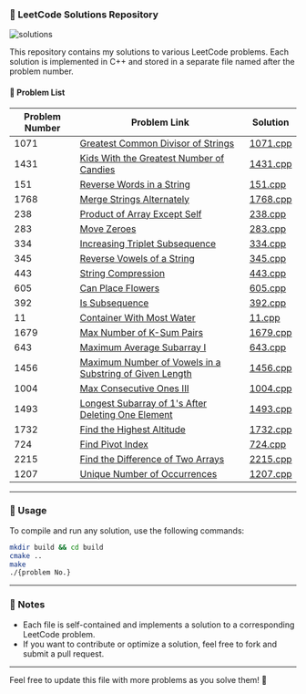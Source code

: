 ### 📌 LeetCode Solutions Repository

![solutions](https://img.shields.io/badge/Solutions-18-purple)

This repository contains my solutions to various LeetCode problems. Each solution is implemented in C++ and stored in a separate file named after the problem number.

#### 📝 Problem List

| Problem Number | Problem Link | Solution |
|---------------|-------------|----------|
| 1071 | [Greatest Common Divisor of Strings](https://leetcode.com/problems/greatest-common-divisor-of-strings/) | [1071.cpp](1071.cpp) |
| 1431 | [Kids With the Greatest Number of Candies](https://leetcode.com/problems/kids-with-the-greatest-number-of-candies/) | [1431.cpp](1431.cpp) |
| 151 | [Reverse Words in a String](https://leetcode.com/problems/reverse-words-in-a-string/) | [151.cpp](151.cpp) |
| 1768 | [Merge Strings Alternately](https://leetcode.com/problems/merge-strings-alternately/) | [1768.cpp](1768.cpp) |
| 238 | [Product of Array Except Self](https://leetcode.com/problems/product-of-array-except-self/) | [238.cpp](238.cpp) |
| 283 | [Move Zeroes](https://leetcode.com/problems/move-zeroes/) | [283.cpp](283.cpp) |
| 334 | [Increasing Triplet Subsequence](https://leetcode.com/problems/increasing-triplet-subsequence/) | [334.cpp](334.cpp) |
| 345 | [Reverse Vowels of a String](https://leetcode.com/problems/reverse-vowels-of-a-string/) | [345.cpp](345.cpp) |
| 443 | [String Compression](https://leetcode.com/problems/string-compression/) | [443.cpp](443.cpp) |
| 605 | [Can Place Flowers](https://leetcode.com/problems/can-place-flowers/) | [605.cpp](605.cpp) |
| 392 | [Is Subsequence](https://leetcode.com/problems/is-subsequence/) | [392.cpp](392.cpp) |
| 11 |  [Container With Most Water](https://leetcode.com/problems/container-with-most-water/) | [11.cpp](11.cpp) |
| 1679 |  [Max Number of K-Sum Pairs](https://leetcode.com/problems/max-number-of-k-sum-pairs) | [1679.cpp](1679.cpp) |
| 643 |  [Maximum Average Subarray I](https://leetcode.com/problems/maximum-average-subarray-i) | [643.cpp](643.cpp) |
| 1456 |  [Maximum Number of Vowels in a Substring of Given Length](https://leetcode.com/problems/maximum-number-of-vowels-in-a-substring-of-given-length/) | [1456.cpp](1456.cpp) |
| 1004 |  [Max Consecutive Ones III](https://leetcode.com/problems/max-consecutive-ones-iii/) | [1004.cpp](1004.cpp) |
| 1493 |  [Longest Subarray of 1's After Deleting One Element](https://leetcode.com/problems/longest-subarray-of-1s-after-deleting-one-element) | [1493.cpp](1493.cpp) |
| 1732 |  [Find the Highest Altitude](https://leetcode.com/problems/find-the-highest-altitude) | [1732.cpp](1732.cpp) |
| 724 |  [Find Pivot Index](https://leetcode.com/problems/find-pivot-index) | [724.cpp](724.cpp) |
| 2215 |  [Find the Difference of Two Arrays](https://leetcode.com/problems/find-the-difference-of-two-arrays)| [2215.cpp](2215.cpp) |
| 1207 |  [Unique Number of Occurrences](https://leetcode.com/problems/find-the-difference-of-two-arrays)| [1207.cpp](1207.cpp) |

---

### 🚀 Usage

To compile and run any solution, use the following commands:

```bash
mkdir build && cd build 
cmake ..
make
./{problem No.}
```

---

### 📌 Notes

- Each file is self-contained and implements a solution to a corresponding LeetCode problem.
- If you want to contribute or optimize a solution, feel free to fork and submit a pull request.

---

Feel free to update this file with more problems as you solve them! 🚀